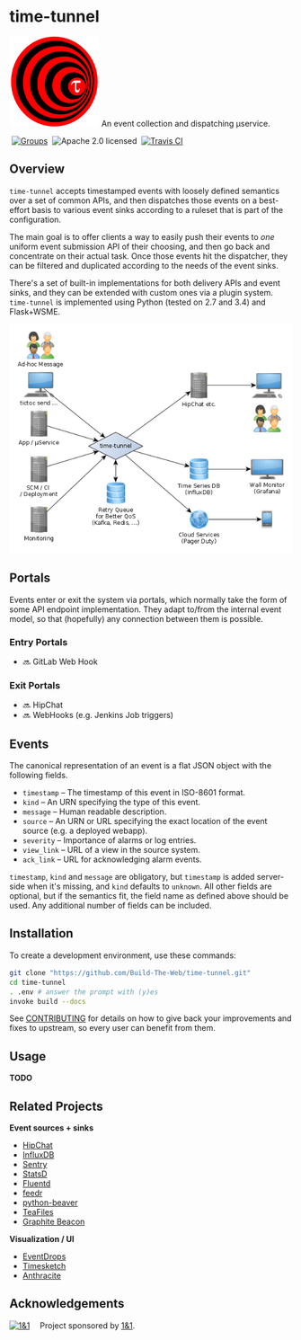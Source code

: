 # time-tunnel

![logo](https://raw.githubusercontent.com/Build-The-Web/time-tunnel/master/static/img/logo-160.png)
An event collection and dispatching µservice.

 [![Groups](https://img.shields.io/badge/Google_groups-btw--users-orange.svg)](https://groups.google.com/forum/#!forum/btw-users)
 ![Apache 2.0 licensed](http://img.shields.io/badge/license-Apache_2.0-red.svg)
 [![Travis CI](https://api.travis-ci.org/Build-The-Web/time-tunnel.svg)](https://travis-ci.org/Build-The-Web/time-tunnel)


## Overview

`time-tunnel` accepts timestamped events with loosely defined semantics over a set of common APIs,
and then dispatches those events on a best-effort basis
to various event sinks according to a ruleset that is part of the configuration.

The main goal is to offer clients a way to easily push their events to *one* uniform event submission API of their choosing,
and then go back and concentrate on their actual task. Once those events hit the dispatcher,
they can be filtered and duplicated according to the needs of the event sinks.

There's a set of built-in implementations for both delivery APIs and event sinks, and they can
be extended with custom ones via a plugin system.
`time-tunnel` is implemented using Python (tested on 2.7 and 3.4) and Flask+WSME.

![System Landscape](https://raw.githubusercontent.com/Build-The-Web/time-tunnel/master/static/img/system-landscape.png)


## Portals

Events enter or exit the system via portals, which normally take the form of some API endpoint implementation.
They adapt to/from the internal event model, so that (hopefully) any connection between them is possible.

### Entry Portals

 * :soon: GitLab Web Hook

### Exit Portals

 * :soon: HipChat
 * :soon: WebHooks (e.g. Jenkins Job triggers)


## Events

The canonical representation of an event is a flat JSON object with the following fields.

* `timestamp` – The timestamp of this event in ISO-8601 format.
* `kind` – An URN specifying the type of this event.
* `message` – Human readable description.
* `source` – An URN or URL specifying the exact location of the event source (e.g. a deployed webapp).
* `severity` – Importance of alarms or log entries.
* `view_link` – URL of a view in the source system.
* `ack_link` – URL for acknowledging alarm events.

`timestamp`, `kind` and `message` are obligatory,
but `timestamp` is added server-side when it's missing,
and `kind` defaults to `unknown`.
All other fields are optional, but if the semantics fit, the field name as defined above should be used.
Any additional number of fields can be included.


## Installation

To create a development environment, use these commands:

```sh
git clone "https://github.com/Build-The-Web/time-tunnel.git"
cd time-tunnel
. .env # answer the prompt with (y)es
invoke build --docs
```

See [CONTRIBUTING](https://github.com/Build-The-Web/time-tunnel/blob/master/CONTRIBUTING.md)
for details on how to give back your improvements and fixes to upstream, so every user can benefit from them.


## Usage
**TODO**


## Related Projects

**Event sources + sinks**

* [HipChat](https://github.com/hipchat)
* [InfluxDB](https://github.com/influxdb)
* [Sentry](https://github.com/getsentry/sentry)
* [StatsD](https://github.com/etsy/statsd)
* [Fluentd](https://github.com/fluent/fluentd)
* [feedr](https://github.com/nir0s/feedr)
* [python-beaver](https://github.com/josegonzalez/python-beaver)
* [TeaFiles](https://github.com/discretelogics/TeaFiles.Py)
* [Graphite Beacon](https://github.com/klen/graphite-beacon)

**Visualization / UI**

* [EventDrops](https://github.com/marmelab/EventDrops)
* [Timesketch](https://github.com/google/timesketch)
* [Anthracite](https://github.com/Dieterbe/anthracite)


## Acknowledgements

[![1&1](https://raw.githubusercontent.com/1and1/1and1.github.io/master/images/1and1-logo-42.png)](https://github.com/1and1)  Project sponsored by [1&1](https://github.com/1and1).

